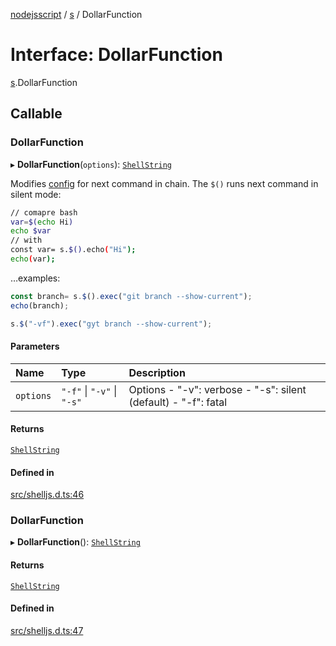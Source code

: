 [nodejsscript](../README.md) / [s](../modules/s.md) / DollarFunction

# Interface: DollarFunction

[s](../modules/s.md).DollarFunction

## Callable

### DollarFunction

▸ **DollarFunction**(`options`): [`ShellString`](../modules/s.md#shellstring)

Modifies [config](../modules/s.md#config) for next command in chain. The `$()` runs next command in silent mode:
```bash
// comapre bash
var=$(echo Hi)
echo $var
// with
const var= s.$().echo("Hi");
echo(var);
```
…examples:
```js
const branch= s.$().exec("git branch --show-current");
echo(branch);

s.$("-vf").exec("gyt branch --show-current");
```

#### Parameters

| Name | Type | Description |
| :------ | :------ | :------ |
| `options` | ``"-f"`` \| ``"-v"`` \| ``"-s"`` | Options  - "-v":  verbose  - "-s": silent (default)  - "-f": fatal |

#### Returns

[`ShellString`](../modules/s.md#shellstring)

#### Defined in

[src/shelljs.d.ts:46](https://github.com/jaandrle/nodejsscript/blob/574f62d/src/shelljs.d.ts#L46)

### DollarFunction

▸ **DollarFunction**(): [`ShellString`](../modules/s.md#shellstring)

#### Returns

[`ShellString`](../modules/s.md#shellstring)

#### Defined in

[src/shelljs.d.ts:47](https://github.com/jaandrle/nodejsscript/blob/574f62d/src/shelljs.d.ts#L47)

